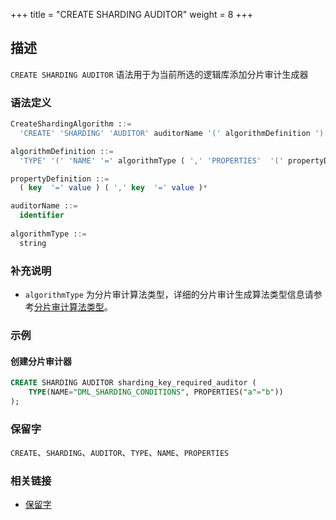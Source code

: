 +++
title = "CREATE SHARDING AUDITOR"
weight = 8
+++

## 描述

`CREATE SHARDING AUDITOR` 语法用于为当前所选的逻辑库添加分片审计生成器

### 语法定义

```sql
CreateShardingAlgorithm ::=
  'CREATE' 'SHARDING' 'AUDITOR' auditorName '(' algorithmDefinition ')'

algorithmDefinition ::=
  'TYPE' '(' 'NAME' '=' algorithmType ( ',' 'PROPERTIES'  '(' propertyDefinition  ')' )?')'  

propertyDefinition ::=
  ( key  '=' value ) ( ',' key  '=' value )*

auditorName ::=
  identifier
  
algorithmType ::=
  string
```

### 补充说明

- `algorithmType`
  为分片审计算法类型，详细的分片审计生成算法类型信息请参考[分片审计算法类型](/cn/user-manual/common-config/builtin-algorithm/audit/)。

### 示例

#### 创建分片审计器

```sql
CREATE SHARDING AUDITOR sharding_key_required_auditor (
    TYPE(NAME="DML_SHARDING_CONDITIONS", PROPERTIES("a"="b"))
);
```

### 保留字

`CREATE`、`SHARDING`、`AUDITOR`、`TYPE`、`NAME`、`PROPERTIES`

### 相关链接

- [保留字](/cn/reference/distsql/syntax/reserved-word/)
